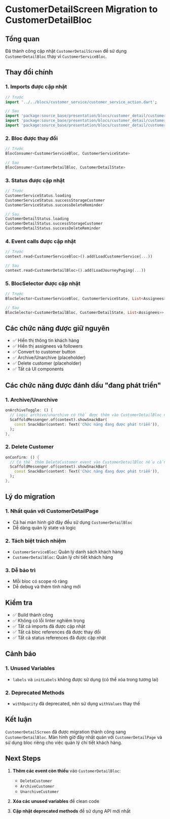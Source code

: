 # CustomerDetailScreen Migration to CustomerDetailBloc

## Tổng quan

Đã thành công cập nhật `CustomerDetailScreen` để sử dụng `CustomerDetailBloc` thay vì `CustomerServiceBloc`.

## Thay đổi chính

### 1. **Imports được cập nhật**
```dart
// Trước
import '../../blocs/customer_service/customer_service_action.dart';

// Sau
import 'package:source_base/presentation/blocs/customer_detail/customer_detail_bloc.dart';
import 'package:source_base/presentation/blocs/customer_detail/customer_detail_event.dart';
import 'package:source_base/presentation/blocs/customer_detail/customer_detail_state.dart';
```

### 2. **Bloc được thay đổi**
```dart
// Trước
BlocConsumer<CustomerServiceBloc, CustomerServiceState>

// Sau
BlocConsumer<CustomerDetailBloc, CustomerDetailState>
```

### 3. **Status được cập nhật**
```dart
// Trước
CustomerServiceStatus.loading
CustomerServiceStatus.successStorageCustomer
CustomerServiceStatus.successDeleteReminder

// Sau
CustomerDetailStatus.loading
CustomerDetailStatus.successStorageCustomer
CustomerDetailStatus.successDeleteReminder
```

### 4. **Event calls được cập nhật**
```dart
// Trước
context.read<CustomerServiceBloc>().add(LoadCustomerService(...))

// Sau
context.read<CustomerDetailBloc>().add(LoadJourneyPaging(...))
```

### 5. **BlocSelector được cập nhật**
```dart
// Trước
BlocSelector<CustomerServiceBloc, CustomerServiceState, List<Assignees>>

// Sau
BlocSelector<CustomerDetailBloc, CustomerDetailState, List<Assignees>>
```

## Các chức năng được giữ nguyên

- ✅ Hiển thị thông tin khách hàng
- ✅ Hiển thị assignees và followers
- ✅ Convert to customer button
- ✅ Archive/Unarchive (placeholder)
- ✅ Delete customer (placeholder)
- ✅ Tất cả UI components

## Các chức năng được đánh dấu "đang phát triển"

### 1. **Archive/Unarchive**
```dart
onArchiveToggle: () {
  // Logic archive/unarchive có thể được thêm vào CustomerDetailBloc nếu cần
  ScaffoldMessenger.of(context).showSnackBar(
    const SnackBar(content: Text('Chức năng đang được phát triển')),
  );
},
```

### 2. **Delete Customer**
```dart
onConfirm: () {
  // Có thể thêm DeleteCustomer event vào CustomerDetailBloc nếu cần
  ScaffoldMessenger.of(context).showSnackBar(
    const SnackBar(content: Text('Chức năng đang được phát triển')),
  );
},
```

## Lý do migration

### 1. **Nhất quán với CustomerDetailPage**
- Cả hai màn hình giờ đây đều sử dụng `CustomerDetailBloc`
- Dễ dàng quản lý state và logic

### 2. **Tách biệt trách nhiệm**
- `CustomerServiceBloc`: Quản lý danh sách khách hàng
- `CustomerDetailBloc`: Quản lý chi tiết khách hàng

### 3. **Dễ bảo trì**
- Mỗi bloc có scope rõ ràng
- Dễ debug và thêm tính năng mới

## Kiểm tra

- ✅ Build thành công
- ✅ Không có lỗi linter nghiêm trọng
- ✅ Tất cả imports đã được cập nhật
- ✅ Tất cả bloc references đã được thay đổi
- ✅ Tất cả status references đã được cập nhật

## Cảnh báo

### 1. **Unused Variables**
- `labels` và `initLabels` không được sử dụng (có thể xóa trong tương lai)

### 2. **Deprecated Methods**
- `withOpacity` đã deprecated, nên sử dụng `withValues` thay thế

## Kết luận

`CustomerDetailScreen` đã được migration thành công sang `CustomerDetailBloc`. Màn hình giờ đây nhất quán với `CustomerDetailPage` và sử dụng bloc riêng cho việc quản lý chi tiết khách hàng.

## Next Steps

1. **Thêm các event còn thiếu** vào `CustomerDetailBloc`:
   - `DeleteCustomer`
   - `ArchiveCustomer`
   - `UnarchiveCustomer`

2. **Xóa các unused variables** để clean code

3. **Cập nhật deprecated methods** để sử dụng API mới nhất 